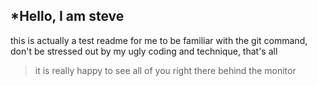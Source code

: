 *Hello, I am steve
---
this is actually a test readme for me to be familiar with the git command, don't be stressed out by my ugly coding and technique, that's all
>it is really happy to see all of you right there behind the monitor
